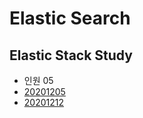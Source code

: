# Elastic Search

## Elastic Stack Study

- 인원 05
- [20201205](/docs/20201205.md)
- [20201212](/docs/20201212.md)
